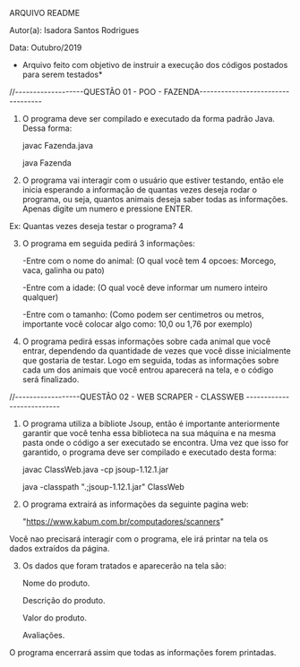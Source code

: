 ARQUIVO README

Autor(a): Isadora Santos Rodrigues

Data: Outubro/2019

* Arquivo feito com objetivo de instruir a execução dos códigos postados para serem testados*

//-------------------QUESTÃO 01 - POO - FAZENDA----------------------------------

1) O programa deve ser compilado e executado da forma padrão Java.
Dessa forma:
	 
	 javac Fazenda.java
	 
	 java Fazenda

2) O programa vai interagir com o usuário que estiver testando, então ele inicia esperando a informação de quantas vezes deseja rodar o programa, ou seja, quantos animais deseja saber todas as informações. Apenas digite um numero e pressione ENTER. 

Ex: 
	Quantas vezes deseja testar o programa? 4

3) O programa em seguida pedirá 3 informações:

	-Entre com o nome do animal: (O qual você tem 4 opcoes: Morcego, vaca, galinha ou pato)
	
	-Entre com a idade:  (O qual você deve informar um numero inteiro qualquer)
	
	-Entre com o tamanho: (Como podem ser centimetros ou metros, importante você colocar algo como: 10,0 ou 1,76 por exemplo)	

4) O programa pedirá essas informações sobre cada animal que você entrar, dependendo da quantidade de vezes que você disse inicialmente que gostaria de testar. Logo em seguida, todas as informações sobre cada um dos animais que você entrou aparecerá na tela, e o código será finalizado.

//------------------QUESTÃO 02 - WEB SCRAPER - CLASSWEB --------------------------

1) O programa utiliza a bibliote Jsoup, então é importante anteriormente garantir que você tenha essa biblioteca na sua máquina e na mesma pasta onde o código a ser executado se encontra. Uma vez que isso for garantido, o programa deve ser compilado e executado desta forma:
	
	javac ClassWeb.java -cp jsoup-1.12.1.jar
	
	java -classpath ".;jsoup-1.12.1.jar" ClassWeb

2) O programa extrairá as informações da seguinte pagina web: 

	"https://www.kabum.com.br/computadores/scanners"	

Você nao precisará interagir com o programa, ele irá printar na tela os dados extraídos da página.

3) Os dados que foram tratados e aparecerão na tela são:
	
	Nome do produto.
	
	Descrição do produto.
	
	Valor do produto.
	
	Avaliações.

O programa encerrará assim que todas as informações forem printadas. 



